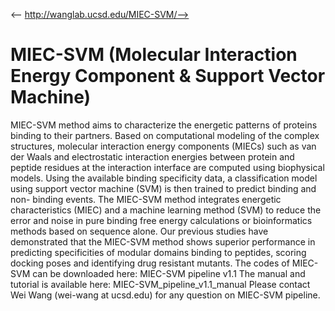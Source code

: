 <-- http://wanglab.ucsd.edu/MIEC-SVM/-->

# MIEC-SVM (Molecular Interaction Energy Component & Support Vector Machine)
MIEC-SVM method aims to characterize the energetic patterns of proteins binding to their partners. Based on computational modeling of the complex structures, molecular interaction energy components (MIECs) such as van der Waals and electrostatic interaction energies between protein and peptide residues at the interaction interface are computed using biophysical models. Using the available binding specificity data, a classification model using support vector machine (SVM) is then trained to predict binding and non- binding events. The MIEC-SVM method integrates energetic characteristics (MIEC) and a machine learning method (SVM) to reduce the error and noise in pure binding free energy calculations or bioinformatics methods based on sequence alone. Our previous studies have demonstrated that the MIEC-SVM method shows superior performance in predicting specificities of modular domains binding to peptides, scoring docking poses and identifying drug resistant mutants.
The codes of MIEC-SVM can be downloaded here: MIEC-SVM pipeline v1.1
The manual and tutorial is available here: MIEC-SVM_pipeline_v1.1_manual
Please contact Wei Wang (wei-wang at ucsd.edu) for any question on MIEC-SVM pipeline.  